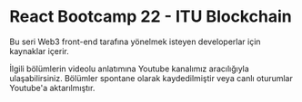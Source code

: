 # React Bootcamp 22 - ITU Blockchain

Bu seri Web3 front-end tarafına yönelmek isteyen developerlar için kaynaklar içerir.

İlgili bölümlerin videolu anlatımına Youtube kanalımız aracılığıyla ulaşabilirsiniz. Bölümler spontane olarak kaydedilmiştir veya canlı oturumlar Youtube'a aktarılmıştır.
